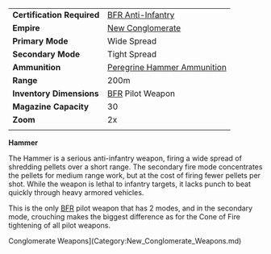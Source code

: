 |                            |                                                                             |
| -------------------------- | --------------------------------------------------------------------------- |
| **Certification Required** | [BFR Anti-Infantry](../certifications/BFR_Anti-Infantry.md)                 |
| **Empire**                 | [New Conglomerate](../etc/New_Conglomerate.md)                              |
| **Primary Mode**           | Wide Spread                                                                 |
| **Secondary Mode**         | Tight Spread                                                                |
| **Ammunition**             | [Peregrine Hammer Ammunition](../ammunition/Peregrine_Hammer_Ammunition.md) |
| **Range**                  | 200m                                                                        |
| **Inventory Dimensions**   | [BFR](../vehicles/BattleFrame_Robotics.md) Pilot Weapon                     |
| **Magazine Capacity**      | 30                                                                          |
| **Zoom**                   | 2x                                                                          |
|                            |                                                                             |

**Hammer**

The Hammer is a serious anti-infantry weapon, firing a wide spread of shredding
pellets over a short range. The secondary fire mode concentrates the pellets for
medium range work, but at the cost of firing fewer pellets per shot. While the
weapon is lethal to infantry targets, it lacks punch to beat quickly through
heavy armored vehicles.

This is the only [BFR](../vehicles/BattleFrame_Robotics.md) pilot weapon that
has 2 modes, and in the secondary mode, crouching makes the biggest difference
as for the Cone of Fire tightening of all pilot weapons.

Conglomerate Weapons](Category:New_Conglomerate_Weapons.md)
